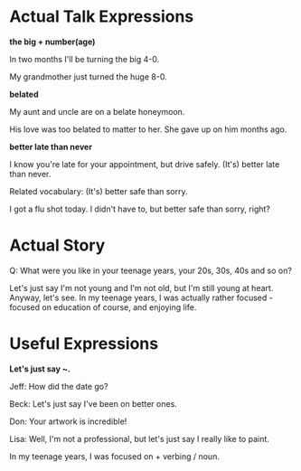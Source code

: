 # Actual Talk Expressions

**the big + number(age)**

In two months I'll be turning the big 4-0.

My grandmother just turned the huge 8-0.

**belated**

My aunt and uncle are on a belate honeymoon.

His love was too belated to matter to her. She gave up on him months ago.

**better late than never**

I know you're late for your appointment, but drive safely. (It's) better late than never.

Related vocabulary: (It's) better safe than sorry.

I got a flu shot today. I didn't have to, but better safe than sorry, right?

# Actual Story

Q: What were you like in your teenage years, your 20s, 30s, 40s and so on?

Let's just say I'm not young and I'm not old, but I'm still young at heart. Anyway, let's see. In my teenage years, I was 
actually rather focused - focused on education of course, and enjoying life.


# Useful Expressions

**Let's just say ~.**

Jeff: How did the date go?

Beck: Let's just say I've been on better ones.

Don: Your artwork is incredible!

Lisa: Well, I'm not a professional, but let's just say I really like to paint.

In my teenage years, I was focused on + verbing / noun.

